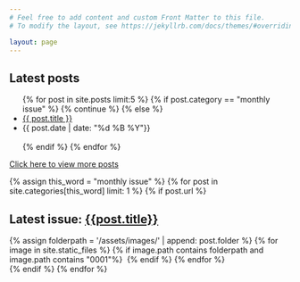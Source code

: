 ```yaml
---
# Feel free to add content and custom Front Matter to this file.
# To modify the layout, see https://jekyllrb.com/docs/themes/#overriding-theme-defaults

layout: page
---
```


<div class="flex-container">

  <div class="latest-posts">
    <h2>Latest posts</h2>
    <ul class="post-ul">
      {% for post in site.posts limit:5 %}
        {% if post.category == "monthly issue" %}
          {% continue %}
        {% else %}
          <li class="title"><a href="{{ post.url }}">{{ post.title }}</a></li>
          <li>{{ post.date | date: "%d %B %Y"}}</li>
          <br>
        {% endif %}
      {% endfor %}
    </ul>
    <a href="{{ site.url }}/article-posts/">Click here to view more posts</a>

  </div>

  <div class="latest-issue">
    
  {% assign this_word = "monthly issue" %}
  {% for post in site.categories[this_word] limit: 1 %} 
    {% if post.url %}
      <h2 class="monthly-issue">Latest issue: <a href="{{post.url}}">{{post.title}}</a></h2>
      <div class="monthly-issue-page">
      {% assign folderpath = '/assets/images/' | append: post.folder %}
      {% for image in site.static_files %}
        {% if image.path contains folderpath and image.path contains "0001"%}
          <a href="{{post.url}}"><img src="{{ image.path }}" alt=""></a>
        {% endif %}
      {% endfor %}
      </div>
    {% endif %}
  {% endfor %}
  <!-- <div style="position: relative; width: 100%; height: 0; padding-top: 141.4365%;
  padding-bottom: 0; box-shadow: 0 2px 8px 0 rgba(63,69,81,0.16); margin-top: 1.6em; margin-bottom: 0.9em; overflow: hidden;
  border-radius: 8px; will-change: transform;">
    <iframe loading="lazy" style="position: absolute; width: 100%; height: 100%; top: 0; left: 0; border: none; padding: 0;margin: 0;"
      src="https:&#x2F;&#x2F;www.canva.com&#x2F;design&#x2F;DAF1tBqqcBc&#x2F;view?embed" allowfullscreen="allowfullscreen" allow="fullscreen">
    </iframe>
  </div>
  <a href="https:&#x2F;&#x2F;www.canva.com&#x2F;design&#x2F;DAF1tBqqcBc&#x2F;view?utm_content=DAF1tBqqcBc&amp;utm_campaign=designshare&amp;utm_medium=embeds&amp;utm_source=link" target="_blank" rel="noopener"> -->